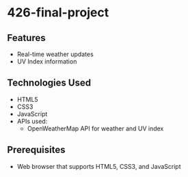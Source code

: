 # 426-final-project


## Features
- Real-time weather updates
- UV Index information

## Technologies Used
- HTML5
- CSS3
- JavaScript
- APIs used:
  - OpenWeatherMap API for weather and UV index

## Prerequisites
- Web browser that supports HTML5, CSS3, and JavaScript